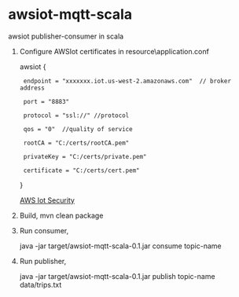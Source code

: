 # awsiot-mqtt-scala
awsiot publisher-consumer in scala

1. Configure AWSIot certificates in resource\application.conf


	awsiot 
	{
	
		endpoint = "xxxxxxx.iot.us-west-2.amazonaws.com"  // broker address
	
		port = "8883"
	
		protocol = "ssl://" //protocol

		qos = "0"  //quality of service

		rootCA = "C:/certs/rootCA.pem"

		privateKey = "C:/certs/private.pem"

		certificate = "C:/certs/cert.pem"

	}

	<a href="http://docs.aws.amazon.com/iot/latest/developerguide/identity-in-iot.html" target="_blank">AWS Iot Security</a>

2. Build, mvn clean package

3. Run consumer,

   java -jar target/awsiot-mqtt-scala-0.1.jar consume topic-name

4. Run publisher,

   java -jar target/awsiot-mqtt-scala-0.1.jar publish topic-name data/trips.txt	